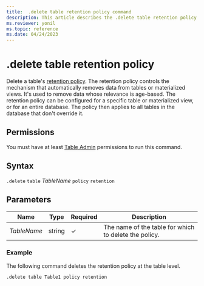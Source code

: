 ```yaml
---
title:  .delete table retention policy command
description: This article describes the .delete table retention policy command in Azure Data Explorer.
ms.reviewer: yonil
ms.topic: reference
ms.date: 04/24/2023
---
```

# .delete table retention policy

Delete a table's [retention policy](retentionpolicy.md). The retention policy controls the mechanism that automatically removes data from tables or materialized views. It's used to remove data whose relevance is age-based. The retention policy can be configured for a specific table or materialized view, or for an entire database. The policy then applies to all tables in the database that don't override it.

## Permissions

You must have at least [Table Admin](access-control/role-based-access-control.md) permissions to run this command.

## Syntax

`.delete` `table` *TableName* `policy` `retention`

## Parameters

|Name|Type|Required|Description|
|--|--|--|--|
|*TableName*|string|&check;|The name of the table for which to delete the policy.|

### Example

The following command deletes the retention policy at the table level.

```kusto
.delete table Table1 policy retention
```
